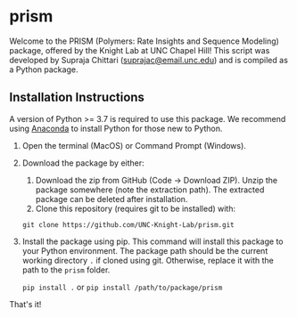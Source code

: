 # prism
Welcome to the PRISM (Polymers: Rate Insights and Sequence Modeling) package, offered by the Knight Lab at UNC Chapel Hill! This script was developed by Supraja Chittari (suprajac@email.unc.edu) and is compiled as a Python package.

## Installation Instructions
A version of Python >= 3.7 is required to use this package. We recommend using [Anaconda](https://www.anaconda.com) to install Python for those new to Python.
1. Open the terminal (MacOS) or Command Prompt (Windows).
2. Download the package by either:
   1. Download the zip from GitHub (Code -> Download ZIP). Unzip the package somewhere (note the extraction path). The extracted package can be deleted after installation.
   2. Clone this repository (requires git to be installed) with:
      
   `git clone https://github.com/UNC-Knight-Lab/prism.git`

3. Install the package using pip. This command will install this package to your Python environment.
    The package path should be the current working directory `.` if cloned using git. Otherwise, replace it with the path to the `prism` folder.
      
   `pip install .`
   or `pip install /path/to/package/prism`

That's it!
